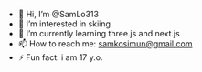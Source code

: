 - 👋 Hi, I’m @SamLo313
- 👀 I’m interested in skiing
- 🌱 I’m currently learning three.js and next.js
- 📫 How to reach me: samkosimun@gmail.com
- ⚡ Fun fact: i am 17 y.o.

<!---
SamLo313/SamLo313 is a ✨ special ✨ repository because its `README.md` (this file) appears on your GitHub profile.
You can click the Preview link to take a look at your changes.
--->

